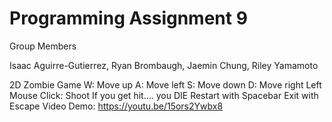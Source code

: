 # Programming Assignment 9
Group Members

Isaac Aguirre-Gutierrez, Ryan Brombaugh, Jaemin Chung, Riley Yamamoto

2D Zombie Game
W: Move up
A: Move left
S: Move down
D: Move right
Left Mouse Click: Shoot
If you get hit.... you DIE
Restart with Spacebar
Exit with Escape
Video Demo: https://youtu.be/15ors2Ywbx8
